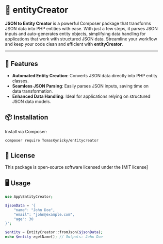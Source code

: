 # 🌟 entityCreator

**JSON to Entity Creator** is a powerful Composer package that transforms JSON data into PHP entities with ease. With just a few steps, it parses JSON inputs and auto-generates entity objects, simplifying data handling for applications that work with structured JSON data. Streamline your workflow and keep your code clean and efficient with **entityCreator**.

---

## 🎉 Features

- **Automated Entity Creation**: Converts JSON data directly into PHP entity classes.
- **Seamless JSON Parsing**: Easily parses JSON inputs, saving time on data transformation.
- **Enhanced Data Handling**: Ideal for applications relying on structured JSON data models.

## 📦 Installation

Install via Composer:

```bash
composer require TomasKynicky/entitycreator
```

## 📄 License

This package is open-source software licensed under the [MIT license]


## 🖥️ Usage


```php
use App\EntityCreator;

$jsonData = '{
    "name": "John Doe",
    "email": "john@example.com",
    "age": 30
}';

$entity = EntityCreator::fromJson($jsonData);
echo $entity->getName(); // Outputs: John Doe

